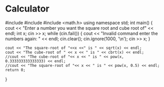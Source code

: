 # Calculator



#include <iostream>
#include <string>
#include <math.h>
using namespace std;
int main()
{
	cout << "Enter a number you want the square root and cube root of" << endl;
	int x;
	cin >> x;
	while (cin.fail())
	{
		cout << "Invalid command enter the numbers again: " << endl;
		cin.clear();
		cin.ignore(1000, '\n');
		cin >> x;
	}

	cout << "The square-root of "<<x <<" is " << sqrt(x) << endl;
	cout << "The cube-root of " << x << " is " << cbrt(x) << endl;
	//cout << "The cube-root of "<< x << " is " << pow(x, 0.333333333333333) << endl;
	//cout << "The square-root of "<< x << " is " << pow(x, 0.5) << endl;
	return 0;
}

